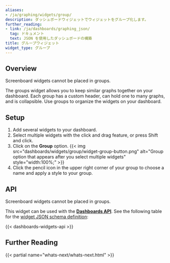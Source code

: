 ```yaml
---
aliases:
- /ja/graphing/widgets/group/
description: ダッシュボードウィジェットでウィジェットをグループ化します。
further_reading:
- link: /ja/dashboards/graphing_json/
  tag: ドキュメント
  text: JSON を使用したダッシュボードの構築
title: グループウィジェット
widget_type: グループ
---
```


## Overview
<div class="alert alert-info">Screenboard widgets cannot be placed in groups. </a></div>

The groups widget allows you to keep similar graphs together on your dashboard. Each group has a custom header, can hold one to many graphs, and is collapsible. Use groups to organize the widgets on your dashboard.

## Setup

1. Add several widgets to your dashboard.
2. Select multiple widgets with the click and drag feature, or press Shift and click.
3. Click on the **Group** option.
  {{< img src="dashboards/widgets/group/widget-group-button.png" alt="Group option that appears after you select multiple widgets" style="width:100%;" >}}
4. Click the pencil icon in the upper right corner of your group to choose a name and apply a style to your group.

## API
<div class="alert alert-info">Screenboard widgets cannot be placed in groups. </a></div>

This widget can be used with the **[Dashboards API][2]**. See the following table for the [widget JSON schema definition][3]:

{{< dashboards-widgets-api >}}

## Further Reading

{{< partial name="whats-next/whats-next.html" >}}

[1]: /ja/dashboards/#get-started
[2]: /ja/api/latest/dashboards/
[3]: /ja/dashboards/graphing_json/widget_json/